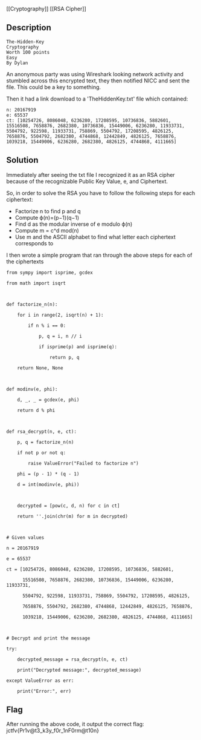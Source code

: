 [[Cryptography]] [[RSA Cipher]]

## Description

```
The-Hidden-Key
Cryptography
Worth 100 points
Easy
By Dylan
```

An anonymous party was using Wireshark looking network activity and stumbled across this encrypted text, they then notified NICC and sent the file. This could be a key to something.

Then it had a link download to a 'TheHiddenKey.txt' file which contained:

```
n: 20167919
e: 65537
ct: [10254726, 8086048, 6236280, 17208595, 10736836, 5882601, 15516508, 7658876, 2682380, 10736836, 15449006, 6236280, 11933731, 5504792, 922598, 11933731, 758869, 5504792, 17208595, 4826125, 7658876, 5504792, 2682380, 4744868, 12442849, 4826125, 7658876, 1039218, 15449006, 6236280, 2682380, 4826125, 4744868, 4111665]
```


## Solution

Immediately after seeing the txt file I recognized it as an RSA cipher because of the recognizable Public Key Value, e, and Ciphertext.

So, in order to solve the RSA you have to follow the following steps for each ciphertext:
- Factorize n to find p and q
- Compute ϕ(n)=(p−1)(q−1)
- Find d as the modular inverse of e modulo ϕ(n)
- Compute m = c^d mod(n)
- Use m and the ASCII alphabet to find what letter each ciphertext corresponds to

I then wrote a simple program that ran through the above steps for each of the ciphertexts

```
from sympy import isprime, gcdex

from math import isqrt

  

def factorize_n(n):

    for i in range(2, isqrt(n) + 1):

        if n % i == 0:

            p, q = i, n // i

            if isprime(p) and isprime(q):

                return p, q

    return None, None

  

def modinv(e, phi):

    d, _, _ = gcdex(e, phi)

    return d % phi

  

def rsa_decrypt(n, e, ct):

    p, q = factorize_n(n)

    if not p or not q:

        raise ValueError("Failed to factorize n")

    phi = (p - 1) * (q - 1)

    d = int(modinv(e, phi))

  

    decrypted = [pow(c, d, n) for c in ct]

    return ''.join(chr(m) for m in decrypted)

  

# Given values

n = 20167919

e = 65537

ct = [10254726, 8086048, 6236280, 17208595, 10736836, 5882601,

      15516508, 7658876, 2682380, 10736836, 15449006, 6236280, 11933731,

      5504792, 922598, 11933731, 758869, 5504792, 17208595, 4826125,

      7658876, 5504792, 2682380, 4744868, 12442849, 4826125, 7658876,

      1039218, 15449006, 6236280, 2682380, 4826125, 4744868, 4111665]

  

# Decrypt and print the message

try:

    decrypted_message = rsa_decrypt(n, e, ct)

    print("Decrypted message:", decrypted_message)

except ValueError as err:

    print("Error:", err)
```


## Flag 

After running the above code, it output the correct flag:
jctfv{Pr1v@t3_k3y_f0r_1nF0rm@t10n}